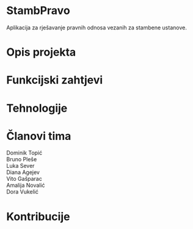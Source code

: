 # StambPravo
Aplikacija za rješavanje pravnih odnosa vezanih za stambene ustanove.

# Opis projekta

# Funkcijski zahtjevi

# Tehnologije

# Članovi tima
Dominik Topić <br />
Bruno Pleše <br />
Luka Sever <br />
Diana Agejev <br />
Vito Gašparac <br />
Amalija Novalić <br />
Dora Vukelić <br />

# Kontribucije
